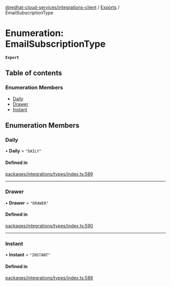 [@redhat-cloud-services/integrations-client](../README.md) / [Exports](../modules.md) / EmailSubscriptionType

# Enumeration: EmailSubscriptionType

**`Export`**

## Table of contents

### Enumeration Members

- [Daily](EmailSubscriptionType.md#daily)
- [Drawer](EmailSubscriptionType.md#drawer)
- [Instant](EmailSubscriptionType.md#instant)

## Enumeration Members

### Daily

• **Daily** = ``"DAILY"``

#### Defined in

[packages/integrations/types/index.ts:589](https://github.com/RedHatInsights/javascript-clients/blob/master/packages/integrations/types/index.ts#L589)

___

### Drawer

• **Drawer** = ``"DRAWER"``

#### Defined in

[packages/integrations/types/index.ts:590](https://github.com/RedHatInsights/javascript-clients/blob/master/packages/integrations/types/index.ts#L590)

___

### Instant

• **Instant** = ``"INSTANT"``

#### Defined in

[packages/integrations/types/index.ts:588](https://github.com/RedHatInsights/javascript-clients/blob/master/packages/integrations/types/index.ts#L588)

